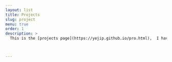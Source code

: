 ```yaml
---
layout: list
title: Projects
slug: project
menu: true
order: 1
description: >
  This is the [projects page](https://yejip.github.io/pro.html),  I have made during my university years.



---
```

